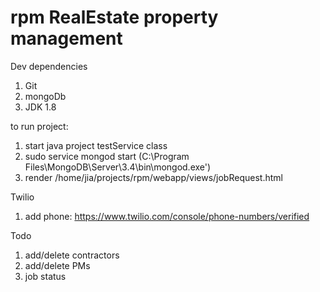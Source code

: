# rpm RealEstate property management

Dev dependencies
1) Git
2) mongoDb
3) JDK 1.8

to run project:
1) start java project testService class
2) sudo service mongod start (C:\Program Files\MongoDB\Server\3.4\bin\mongod.exe')
3) render /home/jia/projects/rpm/webapp/views/jobRequest.html

Twilio
1) add phone: https://www.twilio.com/console/phone-numbers/verified

Todo
1) add/delete contractors
2) add/delete PMs
3) job status
